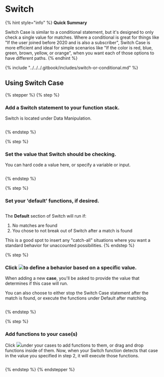 # Switch

{% hint style="info" %}
**Quick Summary**

Switch Case is similar to a conditional statement, but it's designed to only check a single value for matches. Where a conditional is great for things like "If the user joined before 2020 and is also a subscriber", Switch Case is more efficient and ideal for simple scenarios like "If the color is red, blue, green, brown, yellow, or orange", when you want each of those options to have different paths.
{% endhint %}

{% include "../../../.gitbook/includes/switch-or-conditional.md" %}

## Using Switch Case

{% stepper %}
{% step %}
### Add a Switch statement to your function stack.

Switch is located under Data Manipulation.

<div align="left"><figure><img src="../../../.gitbook/assets/CleanShot 2025-03-07 at 16.23.52.png" alt=""><figcaption></figcaption></figure></div>
{% endstep %}

{% step %}
### Set the value that Switch should be checking.

You can hard code a value here, or specify a variable or input.

<div align="left"><figure><img src="../../../.gitbook/assets/CleanShot 2025-03-07 at 16.24.20.png" alt=""><figcaption></figcaption></figure></div>
{% endstep %}

{% step %}
### Set your 'default' functions, if desired.

<div align="left"><figure><img src="../../../.gitbook/assets/CleanShot 2025-03-07 at 16.26.03.png" alt=""><figcaption></figcaption></figure></div>

The **Default** section of Switch will run if:

1. No matches are found
2. You chose to not break out of Switch after a match is found

This is a good spot to insert any "catch-all" situations where you want a standard behavior for unaccounted possibilities.
{% endstep %}

{% step %}
### Click ![](<../../../.gitbook/assets/CleanShot 2025-03-07 at 16.27.32.png>)to define a behavior based on a specific value.

When adding a new **case**, you'll be asked to provide the value that determines if this case will run.&#x20;

You can also choose to either stop the Switch Case statement after the match is found, or execute the functions under Default after matching.

<div align="left"><figure><img src="../../../.gitbook/assets/CleanShot 2025-03-07 at 16.28.00.png" alt=""><figcaption></figcaption></figure></div>
{% endstep %}

{% step %}
### Add functions to your case(s)

Click ![](<../../../.gitbook/assets/CleanShot 2025-03-07 at 16.30.01.png>)under your cases to add functions to them, or drag and drop functions inside of them. Now, when your Switch function detects that case in the value you specified  in step 2, it will execute those functions.

<div align="left"><figure><img src="../../../.gitbook/assets/CleanShot 2025-03-07 at 16.29.17.png" alt=""><figcaption></figcaption></figure></div>


{% endstep %}
{% endstepper %}



